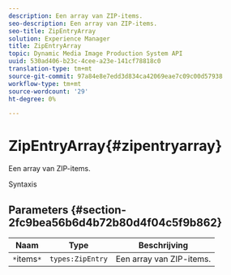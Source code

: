 ```yaml
---
description: Een array van ZIP-items.
seo-description: Een array van ZIP-items.
seo-title: ZipEntryArray
solution: Experience Manager
title: ZipEntryArray
topic: Dynamic Media Image Production System API
uuid: 530ad406-b23c-4cee-a23e-141cf78818c0
translation-type: tm+mt
source-git-commit: 97a84e8e7edd3d834ca42069eae7c09c00d57938
workflow-type: tm+mt
source-wordcount: '29'
ht-degree: 0%

---
```



# ZipEntryArray{#zipentryarray}

Een array van ZIP-items.

Syntaxis

## Parameters {#section-2fc9bea56b6d4b72b80d4f04c5f9b862}

| Naam | Type | Beschrijving |
|---|---|---|
| `*`items`*` | `types:ZipEntry` | Een array van ZIP-items. |

